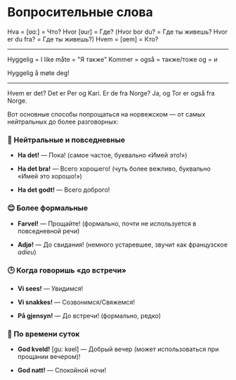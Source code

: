 # Вопросительные слова

Hva = [ʋɑː] = Что?
Hvor [ʋuɾ] = Где? (Hvor bor du? = Где ты живешь? Hvor er du fra? = Где ты живешь?)
Hvem = [ʋem] = Кто?

---

Hyggelig = 
I like måte = "Я также"
Kommer = 
også = также/тоже
og = и

Hyggelig å møte deg!

---

Hvem er det?
Det er Per og Kari.
Er de fra Norge?
Ja, og Tor er også fra Norge.


Вот основные способы попрощаться на норвежском — от самых нейтральных до более разговорных:

### 👋 Нейтральные и повседневные

- **Ha det!** — Пока! (самое частое, буквально «Имей это!»)
    
- **Ha det bra!** — Всего хорошего! (чуть более вежливо, буквально «Имей это хорошо!»)
    
- **Ha det godt!** — Всего доброго!
    

### 😊 Более формальные

- **Farvel!** — Прощайте! (формально, почти не используется в повседневной речи)
    
- **Adjø!** — До свидания! (немного устаревшее, звучит как французское _adieu_)
    

### 🕒 Когда говоришь «до встречи»

- **Vi sees!** — Увидимся!
    
- **Vi snakkes!** — Созвонимся/Свяжемся!
    
- **På gjensyn!** — До встречи! (формально, редко)
    

### 🌅 По времени суток

- **God kveld!** [gu: kʋel] — Добрый вечер (может использоваться при прощании вечером)!

- **God natt!** — Спокойной ночи!
